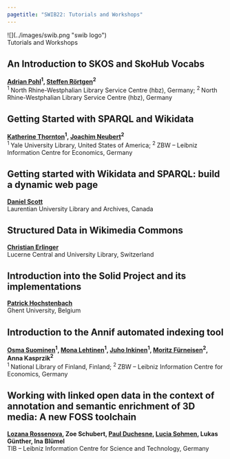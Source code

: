 ```yaml
---
pagetitle: "SWIB22: Tutorials and Workshops"
---
```



<div id="top">
<div class="column left">![](../images/swib.png "swib logo")</div>
<div class="column middle">Tutorials and Workshops</div>
<div class="column right"></div>
</div>

<div id="prog">
<div></div>
<!-- 2022-11-30 14:00 16:45</-->



## An Introduction to SKOS and SkoHub Vocabs

<b><u>Adrian Pohl</u><sup>1</sup>, <u>Steffen Rörtgen</u><sup>2</sup></b><br />
<sup>1 </sup>North Rhine-Westphalian Library Service Centre (hbz), Germany; <sup>2 </sup>North Rhine-Westphalian Library Service Centre (hbz), Germany



## Getting Started with SPARQL and Wikidata

<b><u>Katherine Thornton</u><sup>1</sup>, <u>Joachim Neubert</u><sup>2</sup></b><br />
<sup>1 </sup>Yale University Library, United States of America; <sup>2 </sup>ZBW – Leibniz Information Centre for Economics, Germany



## Getting started with Wikidata and SPARQL: build a dynamic web page

<b><u>Daniel Scott</u></b><br />
Laurentian University Library and Archives, Canada



## Structured Data in Wikimedia Commons

<b><u>Christian Erlinger</u></b><br />
Lucerne Central and University Library, Switzerland



## Introduction into the Solid Project and its implementations

<b><u>Patrick Hochstenbach</u></b><br />
Ghent University, Belgium



## Introduction to the Annif automated indexing tool

<b><u>Osma Suominen</u><sup>1</sup>, <u>Mona Lehtinen</u><sup>1</sup>, <u>Juho Inkinen</u><sup>1</sup>, <u>Moritz Fürneisen</u><sup>2</sup>, Anna Kasprzik<sup>2</sup></b><br />
<sup>1 </sup>National Library of Finland, Finland; <sup>2 </sup>ZBW – Leibniz Information Centre for Economics, Germany



## Working with linked open data in the context of annotation and semantic enrichment of 3D media: A new FOSS toolchain

<b><u>Lozana Rossenova</u>, Zoe Schubert, <u>Paul Duchesne</u>, <u>Lucia Sohmen</u>, Lukas Günther, Ina Blümel</b><br />
TIB – Leibniz Information Centre for Science and Technology, Germany



</div>


